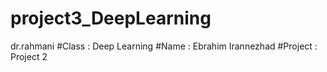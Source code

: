 # project3_DeepLearning
dr.rahmani
#Class : Deep Learning 
#Name : Ebrahim Irannezhad 
#Project : Project 2
